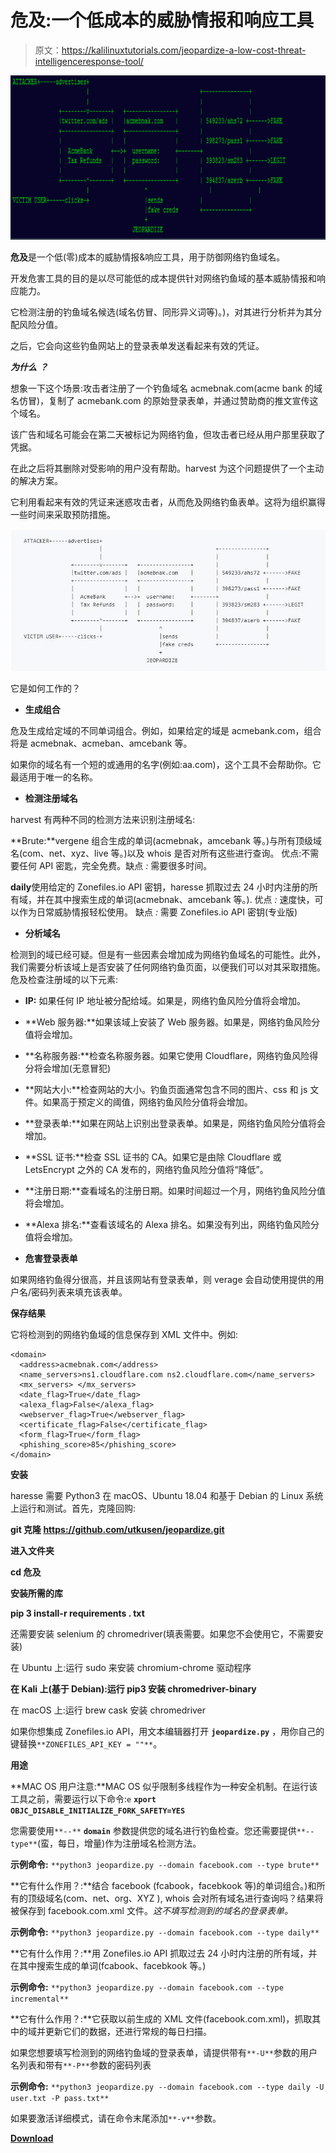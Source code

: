 # 危及:一个低成本的威胁情报和响应工具

> 原文：<https://kalilinuxtutorials.com/jeopardize-a-low-cost-threat-intelligenceresponse-tool/>

[![Jeopardize : A Low Cost Threat Intelligence&Response Tool](img//d6a94fc42bf7b25a49a2055d9688824f.png "Jeopardize : A Low Cost Threat Intelligence&Response Tool")](https://1.bp.blogspot.com/-wKZCYncjJAQ/XnEmkypR6XI/AAAAAAAAFho/V-3sR5x56egHLRwYnYD7RGFpRqLhbi_2wCLcBGAsYHQ/s1600/1%25281%2529.png)

**危及**是一个低(零)成本的威胁情报&响应工具，用于防御网络钓鱼域名。

开发危害工具的目的是以尽可能低的成本提供针对网络钓鱼域的基本威胁情报和响应能力。

它检测注册的钓鱼域名候选(域名仿冒、同形异义词等)。)，对其进行分析并为其分配风险分值。

之后，它会向这些钓鱼网站上的登录表单发送看起来有效的凭证。

***为什么*** ***？***

想象一下这个场景:攻击者注册了一个钓鱼域名 acmebnak.com(acme bank 的域名仿冒)，复制了 acmebank.com 的原始登录表单，并通过赞助商的推文宣传这个域名。

该广告和域名可能会在第二天被标记为网络钓鱼，但攻击者已经从用户那里获取了凭据。

在此之后将其删除对受影响的用户没有帮助。harvest 为这个问题提供了一个主动的解决方案。

它利用看起来有效的凭证来迷惑攻击者，从而危及网络钓鱼表单。这将为组织赢得一些时间来采取预防措施。

![](img//5a816d93a33742e72057af174352fafa.png)

它是如何工作的？

*   **生成组合**

危及生成给定域的不同单词组合。例如，如果给定的域是 acmebank.com，组合将是 acmebnak、acmeban、amcebank 等。

如果你的域名有一个短的或通用的名字(例如:aa.com)，这个工具不会帮助你。它最适用于唯一的名称。

*   **检测注册域名**

harvest 有两种不同的检测方法来识别注册域名:

**Brute:**vergene 组合生成的单词(acmebnak，amcebank 等。)与所有顶级域名(com、net、xyz、live 等。)以及 whois 是否对所有这些进行查询。
优点:不需要任何 API 密匙，完全免费。缺点 *:* 需要很多时间。

**daily**使用给定的 Zonefiles.io API 密钥，haresse 抓取过去 24 小时内注册的所有域，并在其中搜索生成的单词(acmebnak、amcebank 等。).
优点 *:* 速度快，可以作为日常威胁情报轻松使用。
缺点 *:* 需要 Zonefiles.io API 密钥(专业版)

*   **分析域名**

检测到的域已经可疑。但是有一些因素会增加成为网络钓鱼域名的可能性。此外，我们需要分析该域上是否安装了任何网络钓鱼页面，以便我们可以对其采取措施。危及检查注册域的以下元素:

*   **IP:** 如果任何 IP 地址被分配给域。如果是，网络钓鱼风险分值将会增加。
*   **Web 服务器:**如果该域上安装了 Web 服务器。如果是，网络钓鱼风险分值将会增加。
*   **名称服务器:**检查名称服务器。如果它使用 Cloudflare，网络钓鱼风险得分将会增加(无意冒犯)
*   **网站大小:**检查网站的大小。钓鱼页面通常包含不同的图片、css 和 js 文件。如果高于预定义的阈值，网络钓鱼风险分值将会增加。
*   **登录表单:**如果在网站上识别出登录表单。如果是，网络钓鱼风险分值将会增加。
*   **SSL 证书:**检查 SSL 证书的 CA。如果它是由除 Cloudflare 或 LetsEncrypt 之外的 CA 发布的，网络钓鱼风险分值将“降低”。
*   **注册日期:**查看域名的注册日期。如果时间超过一个月，网络钓鱼风险分值将会增加。
*   **Alexa 排名:**查看该域名的 Alexa 排名。如果没有列出，网络钓鱼风险分值将会增加。

*   **危害登录表单**

如果网络钓鱼得分很高，并且该网站有登录表单，则 verage 会自动使用提供的用户名/密码列表来填充该表单。

**保存结果**

它将检测到的网络钓鱼域的信息保存到 XML 文件中。例如:

```
<domain>
  <address>acmebnak.com</address>
  <name_servers>ns1.cloudflare.com ns2.cloudflare.com</name_servers>
  <mx_servers> </mx_servers>
  <date_flag>True</date_flag>
  <alexa_flag>False</alexa_flag>
  <webserver_flag>True</webserver_flag>
  <certificate_flag>False</certificate_flag>
  <form_flag>True</form_flag>
  <phishing_score>85</phishing_score>
</domain> 
```

**安装**

haresse 需要 Python3 在 macOS、Ubuntu 18.04 和基于 Debian 的 Linux 系统上运行和测试。首先，克隆回购:

**git 克隆 https://github.com/utkusen/jeopardize.git**

**进入文件夹**

**cd 危及**

**安装所需的库**

**pip 3 install-r requirements . txt**

还需要安装 selenium 的 chromedriver(填表需要。如果您不会使用它，不需要安装)

在 Ubuntu 上:运行 sudo 来安装 chromium-chrome 驱动程序

**在 Kali 上(基于 Debian):运行 pip3 安装 chromedriver-binary**

在 macOS 上:运行 brew cask 安装 chromedriver

如果你想集成 Zonefiles.io API，用文本编辑器打开 **`jeopardize.py`** ，用你自己的键替换`**ZONEFILES_API_KEY = ""**`。

**用途**

**MAC OS 用户注意:**MAC OS 似乎限制多线程作为一种安全机制。在运行该工具之前，需要运行以下命令:`e` **`xport OBJC_DISABLE_INITIALIZE_FORK_SAFETY=YES`**

您需要使用`**--**` **`domain`** 参数提供您的域名进行钓鱼检查。您还需要提供`**--type**`(蛮，每日，增量)作为注册域名检测方法。

**示例命令:** `**python3 jeopardize.py --domain facebook.com --type brute**`

**它有什么作用？:**结合 facebook (fcabook，facebkook 等)的单词组合。)和所有的顶级域名(com、net、org、XYZ ), whois 会对所有域名进行查询吗？结果将被保存到 facebook.com.xml 文件。*这不填写检测到的域名的登录表单。*

**示例命令:** `**python3 jeopardize.py --domain facebook.com --type daily**`

**它有什么作用？:**用 Zonefiles.io API 抓取过去 24 小时内注册的所有域，并在其中搜索生成的单词(fcabook、facebkook 等。)

**示例命令:** `**python3 jeopardize.py --domain facebook.com --type incremental**`

**它有什么作用？:**它获取以前生成的 XML 文件(facebook.com.xml)，抓取其中的域并更新它们的数据，还进行常规的每日扫描。

如果您想要填写检测到的网络钓鱼域的登录表单，请提供带有`**-U**`参数的用户名列表和带有`**-P**`参数的密码列表

**示例命令:** `**python3 jeopardize.py --domain facebook.com --type daily -U user.txt -P pass.txt**`

如果要激活详细模式，请在命令末尾添加`**-v**`参数。

[**Download**](https://github.com/utkusen/jeopardize)